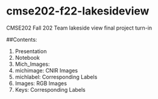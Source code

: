 # cmse202-f22-lakesideview
CMSE202 Fall 202 Team lakeside view final project turn-in


##Contents:
1. Presentation
2. Notebook
3. Mich_Images:
  1. michimage: CNIR Images
  2. michlabel: Corresponding Labels
4. Images: RGB Images
5. Keys: Corresponding Labels
